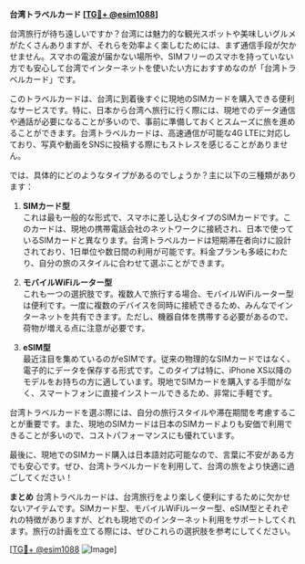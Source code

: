**台湾トラベルカード [[TG💪+ @esim1088](https://t.me/s/esim1088)]**

台湾旅行が待ち遠しいですか？台湾には魅力的な観光スポットや美味しいグルメがたくさんありますが、それらを効率よく楽しむためには、まず通信手段が欠かせません。スマホの電波が届かない場所や、SIMフリーのスマホを持っていない方でも安心して台湾でインターネットを使いたい方におすすめなのが「台湾トラベルカード」です。

このトラベルカードは、台湾に到着後すぐに現地のSIMカードを購入できる便利なサービスです。特に、日本から台湾へ旅行に行く際には、現地でのデータ通信や通話が必要になることが多いので、事前に準備しておくとスムーズに旅を進めることができます。台湾トラベルカードは、高速通信が可能な4G LTEに対応しており、写真や動画をSNSに投稿する際にもストレスを感じることがありません。

では、具体的にどのようなタイプがあるのでしょうか？主に以下の三種類があります：

1. **SIMカード型**  
   これは最も一般的な形式で、スマホに差し込むタイプのSIMカードです。このカードは、現地の携帯電話会社のネットワークに接続され、日本で使っているSIMカードと異なります。台湾トラベルカードは短期滞在者向けに設計されており、1日単位や数日間の利用が可能です。料金プランも多岐にわたり、自分の旅のスタイルに合わせて選ぶことができます。

2. **モバイルWiFiルーター型**  
   これも一つの選択肢です。複数人で旅行する場合、モバイルWiFiルーター型は便利です。一度に複数のデバイスを同時に接続できるため、みんなでインターネットを共有できます。ただし、機器自体を携帯する必要があるので、荷物が増える点に注意が必要です。

3. **eSIM型**  
   最近注目を集めているのがeSIMです。従来の物理的なSIMカードではなく、電子的にデータを保存する形式です。このタイプは特に、iPhone XS以降のモデルをお持ちの方に適しています。現地でSIMカードを購入する手間がなく、スマートフォンに直接インストールできるため、非常に手軽です。

台湾トラベルカードを選ぶ際には、自分の旅行スタイルや滞在期間を考慮することが重要です。また、現地のSIMカードは日本のSIMカードよりも安価で利用できることが多いので、コストパフォーマンスにも優れています。

最後に、現地でのSIMカード購入は日本語対応可能なので、言葉に不安がある方でも安心です。ぜひ、台湾トラベルカードを利用して、台湾の旅をより快適に過ごしてください！

**まとめ**
台湾トラベルカードは、台湾旅行をより楽しく便利にするために欠かせないアイテムです。SIMカード型、モバイルWiFiルーター型、eSIM型とそれぞれの特徴がありますが、どれも現地でのインターネット利用をサポートしてくれます。旅行の計画を立てる際には、ぜひこれらの選択肢を参考にしてください。

[[TG💪+ @esim1088](https://t.me/s/esim1088) ![Image](https://i.postimg.cc/Y0z9fWf4/image.png)]